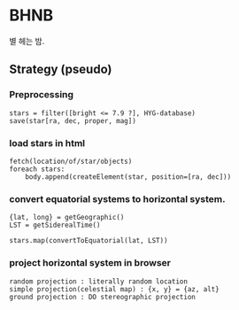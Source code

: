 # BHNB
별 헤는 밤.

## Strategy (pseudo)
### Preprocessing
```
stars = filter([bright <= 7.9 ?], HYG-database)
save(star[ra, dec, proper, mag])
```

### load stars in html
```
fetch(location/of/star/objects)
foreach stars:
    body.append(createElement(star, position=[ra, dec]))
```

### convert equatorial systems to horizontal system.
```
{lat, long} = getGeographic()
LST = getSiderealTime()

stars.map(convertToEquatorial(lat, LST))
```

### project horizontal system in browser
```
random projection : literally random location
simple projection(celestial map) : {x, y} = {az, alt}
ground projection : DO stereographic projection
```
